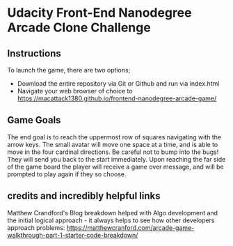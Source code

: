 # Udacity Front-End Nanodegree Arcade Clone Challenge
## Instructions
To launch the game, there are two options;
- Download the entire repository via Git or Github and run via index.html
- Navigate your web browser of choice to https://macattack1380.github.io/frontend-nanodegree-arcade-game/

## Game Goals
The end goal is to reach the uppermost row of squares navigating with the arrow keys. The small avatar will move one space at a time,
and is able to move in the four cardinal directions. Be careful not to bump into the bugs! They will send you back to the start immediately.
Upon reaching the far side of the game board the player will receive a game over message, and will be prompted to play again if they so choose.

## credits and incredibly helpful links
Matthew Crandford's Blog breakdown helped with Algo development and the initial logical approach - it always helps to see how other developers approach problems: https://matthewcranford.com/arcade-game-walkthrough-part-1-starter-code-breakdown/
